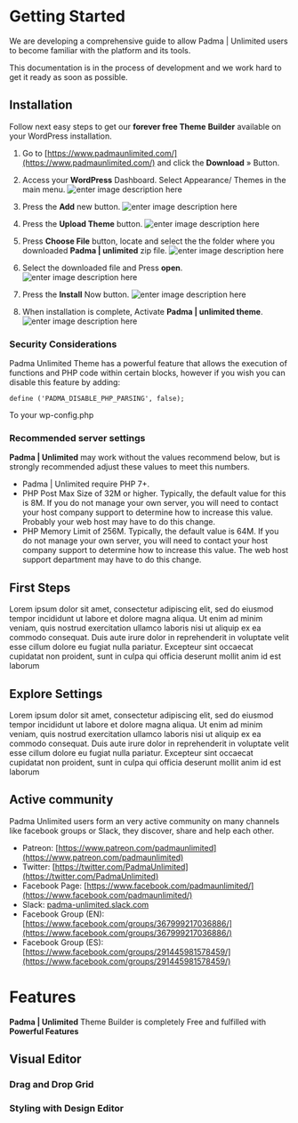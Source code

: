 # Getting Started

We are developing a comprehensive guide to allow Padma | Unlimited users to become familiar with the platform and its tools.  

This documentation is in the process of development and we work hard to get it ready as soon as possible.


## Installation

Follow next easy steps to get our **forever free Theme** **Builder** available on your WordPress installation.

1. Go to [https://www.padmaunlimited.com/](https://www.padmaunlimited.com/) and click the **Download** » Button.

2. Access your **WordPress** Dashboard. Select Appearance/ Themes in the main menu. 
![enter image description here](https://docs.padmaunlimited.com/wp-content/uploads/2018/03/Padma-Unlimited-Appearance-Themes.png)

3. Press the **Add** new button. 
![enter image description here](https://docs.padmaunlimited.com/wp-content/uploads/2018/03/Padma-Unlimited-add-new.png)

4. Press the **Upload Theme** button.
![enter image description here](https://docs.padmaunlimited.com/wp-content/uploads/2018/03/Padma-Unlimited-Upload-Theme.png)

5. Press **Choose File** button, locate and select the the folder where you downloaded **Padma | unlimited** zip file.
![enter image description here](https://docs.padmaunlimited.com/wp-content/uploads/2018/03/Padma-Unlimited-Select-Theme-File.png)

6. Select the downloaded file and Press **open**.
 ![enter image description here](https://docs.padmaunlimited.com/wp-content/uploads/2018/03/Padma-Unlimited-Locate-Theme-zip.png)

7. Press the **Install** Now button.
![enter image description here](https://docs.padmaunlimited.com/wp-content/uploads/2018/03/Padma-Unlimited-Select-Theme-File.png)

8. When installation is complete, Activate **Padma | unlimited theme**.
![enter image description here](https://docs.padmaunlimited.com/wp-content/uploads/2018/03/Padma-Unlimited-Activation.png)


### Security Considerations

Padma Unlimited Theme has a powerful feature that allows the execution of functions and PHP code within certain blocks, however if you wish you can disable this feature by adding:

    define ('PADMA_DISABLE_PHP_PARSING', false);

To your wp-config.php

### Recommended server settings

**Padma | Unlimited** may work without the values recommend below, but is strongly recommended adjust these values to meet this numbers.

-   Padma | Unlimited require PHP 7+.
-   PHP Post Max Size of 32M or higher. Typically, the default value for this is 8M. If you do not manage your own server, you will need to contact your host company support to determine how to increase this value. Probably your web host may have to do this change.
-   PHP Memory Limit of 256M. Typically, the default value is 64M. If you do not manage your own server, you will need to contact your host company support to determine how to increase this value. The web host support department may have to do this change.

## First Steps

Lorem ipsum dolor sit amet, consectetur adipiscing elit, sed do eiusmod tempor incididunt ut labore et dolore magna aliqua. Ut enim ad minim veniam, quis nostrud exercitation ullamco laboris nisi ut aliquip ex ea commodo consequat. Duis aute irure dolor in reprehenderit in voluptate velit esse cillum dolore eu fugiat nulla pariatur. Excepteur sint occaecat cupidatat non proident, sunt in culpa qui officia deserunt mollit anim id est laborum

## Explore Settings

Lorem ipsum dolor sit amet, consectetur adipiscing elit, sed do eiusmod tempor incididunt ut labore et dolore magna aliqua. Ut enim ad minim veniam, quis nostrud exercitation ullamco laboris nisi ut aliquip ex ea commodo consequat. Duis aute irure dolor in reprehenderit in voluptate velit esse cillum dolore eu fugiat nulla pariatur. Excepteur sint occaecat cupidatat non proident, sunt in culpa qui officia deserunt mollit anim id est laborum

## Active community
Padma Unlimited users form an very active community on many channels like facebook groups or Slack, they discover, share and help each other.

 - Patreon: [https://www.patreon.com/padmaunlimited](https://www.patreon.com/padmaunlimited)
- Twitter: [https://twitter.com/PadmaUnlimited](https://twitter.com/PadmaUnlimited)
- Facebook Page: [https://www.facebook.com/padmaunlimited/](https://www.facebook.com/padmaunlimited/)
- Slack: [padma-unlimited.slack.com](https://join.slack.com/t/padma-unlimited/shared_invite/enQtNTAxMzM1NjcwNTc5LTM2YzQ0ODRhYzBmZDc4N2UwOWE0MjBlMmQyZmQ2MTdjZTgyNjg1Mzk4ZjVlNGIxYjZkMjlmMTNhNmE3OWQ1YjY)
- Facebook Group (EN): [https://www.facebook.com/groups/367999217036886/](https://www.facebook.com/groups/367999217036886/)
- Facebook Group (ES): [https://www.facebook.com/groups/291445981578459/](https://www.facebook.com/groups/291445981578459/)

# Features
**Padma | Unlimited** Theme Builder is completely Free and fulfilled with **Powerful Features**


## Visual Editor
### Drag and Drop Grid
### Styling with Design Editor
